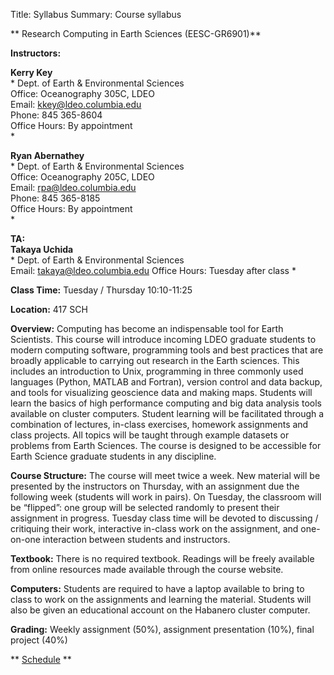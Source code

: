Title: Syllabus
Summary: Course syllabus

** Research Computing in Earth Sciences (EESC-GR6901)**

**Instructors:**

**Kerry Key**   
*
Dept. of Earth & Environmental Sciences  
Office:      Oceanography 305C, LDEO    
Email:       kkey@ldeo.columbia.edu  
Phone:       845 365-8604  
Office Hours: By appointment  
*

**Ryan Abernathey**  
*
Dept. of Earth & Environmental Sciences  
Office: Oceanography 205C, LDEO  
Email:  rpa@ldeo.columbia.edu  
Phone:   845 365-8185  
Office Hours: By appointment  
*

**TA:**  
**Takaya Uchida**  
*
Dept. of Earth & Environmental Sciences  
Email: takaya@ldeo.columbia.edu
Office Hours: Tuesday after class
*

**Class Time:** Tuesday / Thursday 10:10-11:25

**Location:** 417 SCH

**Overview:** Computing has become an indispensable tool for Earth Scientists. This course will introduce incoming LDEO graduate students to modern computing software, programming tools and best practices that are broadly applicable to carrying out research in the Earth sciences. This includes an introduction to Unix, programming in three commonly used languages (Python, MATLAB and Fortran), version control and data backup, and tools for visualizing geoscience data and making maps. Students will learn the basics of high performance computing and big data analysis tools available on cluster computers. Student learning will be facilitated through a combination of lectures, in-class exercises, homework assignments and class projects. All topics will be taught through example datasets or problems from Earth Sciences. The course is designed to be accessible for Earth Science graduate students in any discipline.

**Course Structure:** The course will meet twice a week. New material will be presented by the instructors on Thursday, with an assignment due the following week (students will work in pairs). On Tuesday, the classroom will be “flipped”: one group will be selected randomly to present their assignment in progress. Tuesday class time will be devoted to discussing / critiquing their work, interactive in-class work on the assignment, and
one-on-one interaction between students and instructors.

**Textbook:**  There is no required textbook. Readings will be freely available from online resources
made available through the course website.

**Computers:**  Students are required to have a laptop available to bring to class to work on the assignments and learning the material. Students will also be given an educational account on the Habanero cluster computer.

**Grading:** Weekly assignment (50%), assignment presentation (10%), final project (40%)

** [Schedule]({filename}/pages/schedule.md) **
